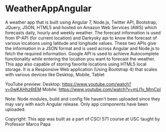 # WeatherAppAngular
A weather app that is built using Angular 7, Node.js, Twitter API, Bootstrap, JQuery, JSON, HTML5 and hosted on Amazon Web Services (AWS) which forecasts daily, hourly and weekly weather. The forecast information is used from IP-API (for current location) and Darkysky api to know the forecast of various locations using latitude and longitude values. These two APIs give the information in a JSON format and is used across Angular and Node.js to fetch the required information. Google API is used to achieve Autocomplete functionality while entering the location you want to forecast the weather. This app also capable of storing favorite locations using HTML5 local storage. It is a Responsive Web application (Using Bootstrap 4) that scales with various devices like Desktop, Mobile, Tablet

YouTube preview:
Desktop: https://www.youtube.com/watch?v=0wKAHhz6tEM
Mobile: https://www.youtube.com/watch?v=mLl1y_MmCpI

Note: Node modules, build and config file haven't been uploaded since they may vary with each Angular release. Only app components have been uploaded.

Copyright: This app was built as a part of CSCI 571 course at USC taught by Professor Marco Papa
